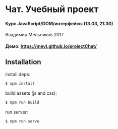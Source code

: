 # Чат. Учебный проект
#### Курс JavaScript/DOM/интерфейсы (13.03, 21:30)
Владимир Мельников 2017

#### Демо: https://mevl.github.io/projectChat/

## Installation

install deps:
```bash
$ npm install
```

build assets (js and css):
```bash
$ npm run build
```

run server:
```bash
$ npm run serve
```
